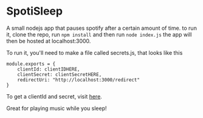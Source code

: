 # SpotiSleep

A small nodejs app that pauses spotify after a certain amount of time.
to run it, clone the repo, run `npm install` and then run `node index.js`
the app will then be hosted at localhost:3000.


To run it, you'll need to make a file called secrets.js, that looks like this
```
module.exports = {
    clientId: clientIDHERE,
    clientSecret: clientSecretHERE,
    redirectUri: "http://localhost:3000/redirect"
}

```
To get a clientId and secret, visit [here](https://developer.spotify.com/my-applications/#!/applications).

Great for playing music while you sleep!
